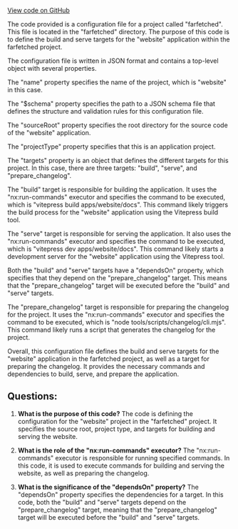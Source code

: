 [View code on GitHub](https://github.com/igorkamyshev/farfetched/apps/website/project.json)

The code provided is a configuration file for a project called "farfetched". This file is located in the "farfetched" directory. The purpose of this code is to define the build and serve targets for the "website" application within the farfetched project.

The configuration file is written in JSON format and contains a top-level object with several properties. 

The "name" property specifies the name of the project, which is "website" in this case. 

The "$schema" property specifies the path to a JSON schema file that defines the structure and validation rules for this configuration file. 

The "sourceRoot" property specifies the root directory for the source code of the "website" application. 

The "projectType" property specifies that this is an application project. 

The "targets" property is an object that defines the different targets for this project. In this case, there are three targets: "build", "serve", and "prepare_changelog". 

The "build" target is responsible for building the application. It uses the "nx:run-commands" executor and specifies the command to be executed, which is "vitepress build apps/website/docs". This command likely triggers the build process for the "website" application using the Vitepress build tool. 

The "serve" target is responsible for serving the application. It also uses the "nx:run-commands" executor and specifies the command to be executed, which is "vitepress dev apps/website/docs". This command likely starts a development server for the "website" application using the Vitepress tool. 

Both the "build" and "serve" targets have a "dependsOn" property, which specifies that they depend on the "prepare_changelog" target. This means that the "prepare_changelog" target will be executed before the "build" and "serve" targets. 

The "prepare_changelog" target is responsible for preparing the changelog for the project. It uses the "nx:run-commands" executor and specifies the command to be executed, which is "node tools/scripts/changelog/cli.mjs". This command likely runs a script that generates the changelog for the project. 

Overall, this configuration file defines the build and serve targets for the "website" application in the farfetched project, as well as a target for preparing the changelog. It provides the necessary commands and dependencies to build, serve, and prepare the application.
## Questions: 
 1. **What is the purpose of this code?**
The code is defining the configuration for the "website" project in the "farfetched" project. It specifies the source root, project type, and targets for building and serving the website.

2. **What is the role of the "nx:run-commands" executor?**
The "nx:run-commands" executor is responsible for running specified commands. In this code, it is used to execute commands for building and serving the website, as well as preparing the changelog.

3. **What is the significance of the "dependsOn" property?**
The "dependsOn" property specifies the dependencies for a target. In this code, both the "build" and "serve" targets depend on the "prepare_changelog" target, meaning that the "prepare_changelog" target will be executed before the "build" and "serve" targets.